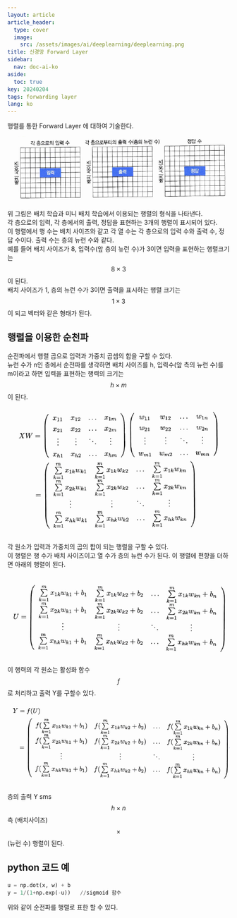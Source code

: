 ```yaml
---
layout: article
article_header:
  type: cover
  image:
    src: /assets/images/ai/deeplearning/deeplearning.png
title: 신경망 Forward Layer
sidebar:
  nav: doc-ai-ko
aside:
  toc: true
key: 20240204
tags: forwarding layer
lang: ko
---
```

행렬를 통한 Forward Layer 에 대하여 기술한다. 
<!--more-->
![Image](/assets/images/ai/deeplearning/matrix_layer.png)

위 그림은 배치 학습과 미니 배치 학습에서 이용되는 행렬의 형식을 나타낸다.   
각 층으로의 입력, 각 층에서의 출력, 정답을 표현하는 3개의 행렬이 표시되어 있다.   
이 행렬에서 행 수는 배치 사이즈와 같고 각 열 수는 각 층으로의 입력 수와 출력 수, 정답 수이다. 출력 수는 층의 뉴런 수와 같다.   
예를 들어 배치 사이즈가 8, 입력수(앞 층의 뉴런 수)가 3이면 입력을 표현하는 행렬크기는 $$8 \times 3$$이 된다.   
배치 사이즈가 1, 층의 뉴런 수가 3이면 출력을 표시하는 행렬 크기는 $$1 \times 3$$ 이 되고 벡터와 같은 형태가 된다.   

## 행렬을 이용한 순천파
순전파에서 행렬 곱으로 입력과 가중치 곱셈의 합을 구할 수 있다.   
뉴런 수가 n인 층에서 순전파를 생각하면 배치 사이즈를 h, 입력수(앞 측의 뉴런 수)를 m이라고 하면 입력을 표현하는 행력의 크기는 $$h \times m$$ 이 된다.

![Image](/assets/images/ai/deeplearning/forward_matrix.png)

각 원소가 입력과 가중치의 곱의 합이 되는 행렬을 구할 수 있다.   
이 행렬은 행 수가 배치 사이즈이고 열 수가 층의 뉴런 수가 된다. 이 행렬에 편향을 더하면 아래의 행렬이 된다.

![Image](/assets/images/ai/deeplearning/forward_matrix_bias.png)

이 행력의 각 원소는 활성화 함수 $$f$$ 로 처리하고 출력 Y를 구할수 있다.

![Image](/assets/images/ai/deeplearning/forward_matrix_activate.png)

층의 출력 Y sms $$h \times n$$ 측 (배치사이즈) $$\times$$ (뉴런 수) 행렬이 된다. 

## python 코드 예
```python
u = np.dot(x, w) + b
y = 1/(1+np.exp(-u))   //sigmoid 함수
```

위와 같이 순전파를 행렬로 표한 할 수 있다.